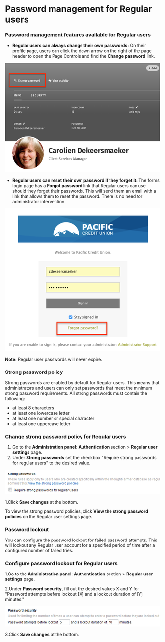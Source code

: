 # Password management for Regular users



### Password management features available for Regular users

* **Regular users can always change their own passwords:** On their profile page, users can click the down arrow on the right of the page header to open the Page Controls and find the **Change password** link.

![](../../../.gitbook/assets/1%20%2829%29.png)

* **Regular users can reset their own password if they forget it:** The forms login page has a **Forgot password** link that Regular users can use should they forget their passwords. This will send them an email with a link that allows them to reset the password. There is no need for administrator intervention.

![](../../../.gitbook/assets/2%20%2826%29.png)

**Note:** Regular user passwords will never expire. 

### Strong password policy

Strong passwords are enabled by default for Regular users. This means that administrators and users can only set passwords that meet the minimum strong password requirements. All strong passwords must contain the following:

* at least 8 characters
* at least one lowercase letter
* at least one number or special character
* at least one uppercase letter

### Change strong password policy for Regular users

1. Go to the **Administration panel**: **Authentication** section &gt; **Regular user settings** page.
2. Under **Strong passwords** set the checkbox "Require strong passwords for regular users" to the desired value.

![](../../../.gitbook/assets/3%20%2813%29.png)



1.Click **Save changes** at the bottom.

To view the strong password policies, click **View the strong password policies** on the Regular user settings page.

### Password lockout

You can configure the password lockout for failed password attempts. This will lockout any Regular user account for a specified period of time after a configured number of failed tries.

### **Configure password lockout for Regular users**

1.Go to the **Administration panel**: **Authentication** section &gt; **Regular user settings** page.

2.Under **Password security**, fill out the desired values X and Y for "Password attempts before lockout \[X\] and a lockout duration of \[Y\] minutes."

![](../../../.gitbook/assets/4%20%2810%29.png)

3.Click **Save changes** at the bottom.

